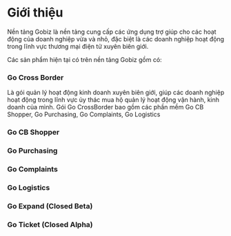 # Giới thiệu

Nền tảng Gobiz là nền tảng cung cấp các ứng dụng trợ giúp cho các hoạt động của doanh nghiệp vừa và nhỏ, đặc biệt là các doanh nghiệp hoạt động trong lĩnh vực thương mại điện tử xuyên biên giới.

Các sản phẩm hiện tại có trên nền tảng Gobiz gồm có:

### Go Cross Border

Là gói quản lý hoạt động kinh doanh xuyên biên giới, giúp các doanh nghiệp hoạt động trong lĩnh vực ủy thác mua hộ quản lý hoạt động vận hành, kinh doanh của mình.
Gói Go CrossBorder bao gồm các phần mềm Go CB Shopper, Go Purchasing, Go Complaints, Go Logistics

### Go CB Shopper

### Go Purchasing

### Go Complaints

### Go Logistics

### Go Expand (Closed Beta)

### Go Ticket (Closed Alpha)